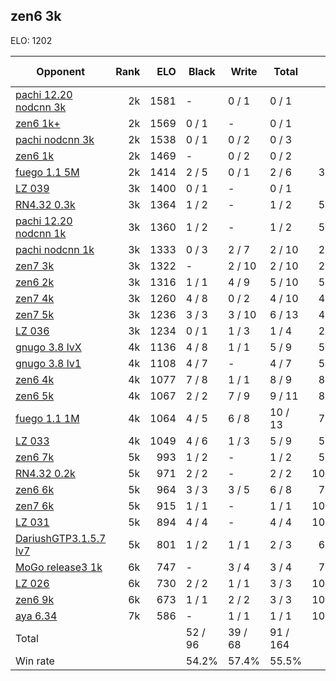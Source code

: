 ## zen6 3k ##

ELO: 1202

Opponent | Rank | ELO | Black | Write | Total | Win rate
---------|-----:|----:|-------|-------|-------|-------:
[pachi 12.20 nodcnn 3k](pachi%2012.20%20nodcnn%203k.md) | 2k | 1581 | - | 0 / 1 | 0 / 1 | 0.0%
[zen6 1k+](zen6%201k+.md) | 2k | 1569 | 0 / 1 | - | 0 / 1 | 0.0%
[pachi nodcnn 3k](pachi%20nodcnn%203k.md) | 2k | 1538 | 0 / 1 | 0 / 2 | 0 / 3 | 0.0%
[zen6 1k](zen6%201k.md) | 2k | 1469 | - | 0 / 2 | 0 / 2 | 0.0%
[fuego 1.1 5M](fuego%201.1%205M.md) | 2k | 1414 | 2 / 5 | 0 / 1 | 2 / 6 | 33.3%
[LZ 039](LZ%20039.md) | 3k | 1400 | 0 / 1 | - | 0 / 1 | 0.0%
[RN4.32 0.3k](RN4.32%200.3k.md) | 3k | 1364 | 1 / 2 | - | 1 / 2 | 50.0%
[pachi 12.20 nodcnn 1k](pachi%2012.20%20nodcnn%201k.md) | 3k | 1360 | 1 / 2 | - | 1 / 2 | 50.0%
[pachi nodcnn 1k](pachi%20nodcnn%201k.md) | 3k | 1333 | 0 / 3 | 2 / 7 | 2 / 10 | 20.0%
[zen7 3k](zen7%203k.md) | 3k | 1322 | - | 2 / 10 | 2 / 10 | 20.0%
[zen6 2k](zen6%202k.md) | 3k | 1316 | 1 / 1 | 4 / 9 | 5 / 10 | 50.0%
[zen7 4k](zen7%204k.md) | 3k | 1260 | 4 / 8 | 0 / 2 | 4 / 10 | 40.0%
[zen7 5k](zen7%205k.md) | 3k | 1236 | 3 / 3 | 3 / 10 | 6 / 13 | 46.2%
[LZ 036](LZ%20036.md) | 3k | 1234 | 0 / 1 | 1 / 3 | 1 / 4 | 25.0%
[gnugo 3.8 lvX](gnugo%203.8%20lvX.md) | 4k | 1136 | 4 / 8 | 1 / 1 | 5 / 9 | 55.6%
[gnugo 3.8 lv1](gnugo%203.8%20lv1.md) | 4k | 1108 | 4 / 7 | - | 4 / 7 | 57.1%
[zen6 4k](zen6%204k.md) | 4k | 1077 | 7 / 8 | 1 / 1 | 8 / 9 | 88.9%
[zen6 5k](zen6%205k.md) | 4k | 1067 | 2 / 2 | 7 / 9 | 9 / 11 | 81.8%
[fuego 1.1 1M](fuego%201.1%201M.md) | 4k | 1064 | 4 / 5 | 6 / 8 | 10 / 13 | 76.9%
[LZ 033](LZ%20033.md) | 4k | 1049 | 4 / 6 | 1 / 3 | 5 / 9 | 55.6%
[zen6 7k](zen6%207k.md) | 5k | 993 | 1 / 2 | - | 1 / 2 | 50.0%
[RN4.32 0.2k](RN4.32%200.2k.md) | 5k | 971 | 2 / 2 | - | 2 / 2 | 100.0%
[zen6 6k](zen6%206k.md) | 5k | 964 | 3 / 3 | 3 / 5 | 6 / 8 | 75.0%
[zen7 6k](zen7%206k.md) | 5k | 915 | 1 / 1 | - | 1 / 1 | 100.0%
[LZ 031](LZ%20031.md) | 5k | 894 | 4 / 4 | - | 4 / 4 | 100.0%
[DariushGTP3.1.5.7 lv7](DariushGTP3.1.5.7%20lv7.md) | 5k | 801 | 1 / 2 | 1 / 1 | 2 / 3 | 66.7%
[MoGo release3 1k](MoGo%20release3%201k.md) | 6k | 747 | - | 3 / 4 | 3 / 4 | 75.0%
[LZ 026](LZ%20026.md) | 6k | 730 | 2 / 2 | 1 / 1 | 3 / 3 | 100.0%
[zen6 9k](zen6%209k.md) | 6k | 673 | 1 / 1 | 2 / 2 | 3 / 3 | 100.0%
[aya 6.34](aya%206.34.md) | 7k | 586 | - | 1 / 1 | 1 / 1 | 100.0%
Total | | | 52 / 96 | 39 / 68 | 91 / 164 | 
Win rate| | | 54.2% | 57.4% | 55.5% | 
